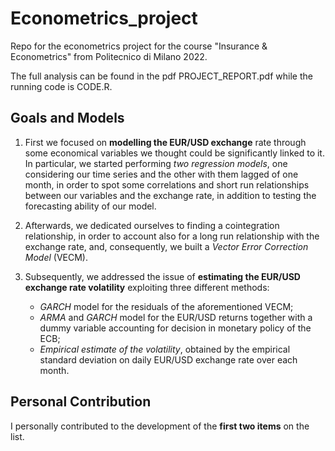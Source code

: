 # Econometrics_project
Repo for the econometrics project for the course "Insurance &amp; Econometrics" from Politecnico di Milano 2022.

The full analysis can be found in the pdf PROJECT_REPORT.pdf while the running code is CODE.R.

## Goals and Models
1. First we focused on **modelling the EUR/USD exchange**
rate through some economical variables we thought could be significantly linked to it.
In particular, we started performing *two regression models*, one considering our time
series and the other with them lagged of one month, in order to spot some correlations
and short run relationships between our variables and the exchange rate, in addition to
testing the forecasting ability of our model. 

2. Afterwards, we dedicated ourselves to finding a cointegration relationship, in order to account also for a long run relationship with the
exchange rate, and, consequently, we built a *Vector Error Correction Model* (VECM).

3. Subsequently, we addressed the issue of **estimating the EUR/USD exchange rate
volatility** exploiting three different methods:
    - *GARCH* model for the residuals of the aforementioned VECM;
    - *ARMA* and *GARCH* model for the EUR/USD returns together with a dummy variable accounting for decision in monetary
    policy of the ECB;
    - *Empirical estimate of the volatility*, obtained by the empirical standard deviation
    on daily EUR/USD exchange rate over each month.

## Personal Contribution

I personally contributed to the development of the **first two items** on the list.
